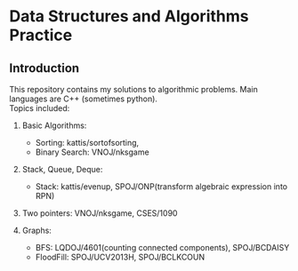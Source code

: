# Data Structures and Algorithms Practice
## Introduction
This repository contains my solutions to algorithmic problems. Main languages are C++ (sometimes python). \
Topics included:
1. Basic Algorithms:
    * Sorting: kattis/sortofsorting,
    * Binary Search: VNOJ/nksgame

2. Stack, Queue, Deque:
    * Stack: kattis/evenup, SPOJ/ONP(transform algebraic expression into RPN)

3. Two pointers: VNOJ/nksgame, CSES/1090

7. Graphs:
    * BFS: LQDOJ/4601(counting connected components), SPOJ/BCDAISY
    * FloodFill: SPOJ/UCV2013H, SPOJ/BCLKCOUN
